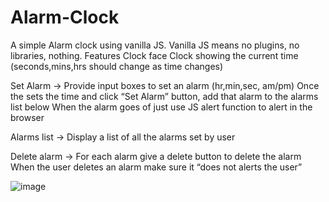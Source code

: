 # Alarm-Clock
A simple Alarm clock using vanilla JS. Vanilla JS means no plugins, no libraries, nothing.
  Features
 Clock face
 Clock showing the current time (seconds,mins,hrs should change as time changes)

 Set Alarm
-> Provide input boxes to set an alarm (hr,min,sec, am/pm)
Once the sets the time and click “Set Alarm” button, add that alarm to the alarms list below
When the alarm goes of just use JS alert function to alert in the browser

Alarms list
-> Display a list of all the alarms set by user

Delete alarm
-> For each alarm give a delete button to delete the alarm
When the user deletes an alarm make sure it “does not alerts the user”




![image](https://github.com/Chirag-fs/Alarm-Clock/assets/85388034/9051ba2f-9eef-4f63-b76f-74fc8bf93204)

